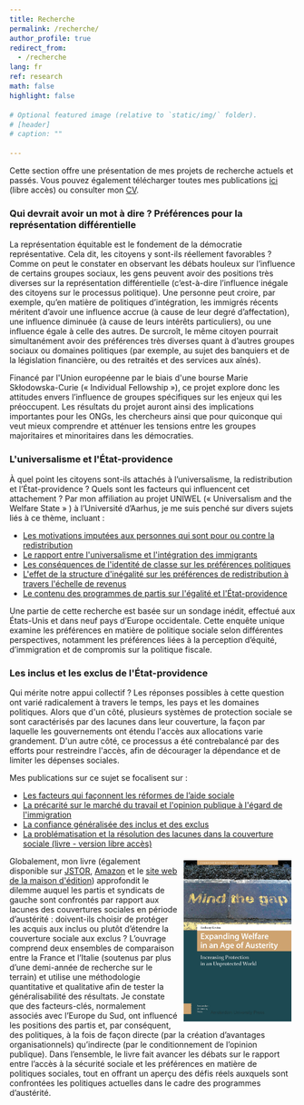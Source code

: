 ```yaml
---
title: Recherche
permalink: /recherche/
author_profile: true
redirect_from:
  - /recherche
lang: fr
ref: research
math: false
highlight: false

# Optional featured image (relative to `static/img/` folder).
# [header]
# caption: ""

---
```


Cette section offre une présentation de mes projets de recherche actuels et passés. Vous pouvez également télécharger toutes mes publications [ici](https://anthonykevins.github.io/fr/publications/) (libre accès) ou consulter mon [CV](https://anthonykevins.github.io/files/CV_fr.pdf).

### Qui devrait avoir un mot à dire ? Préférences pour la représentation différentielle

La représentation équitable est le fondement de la démocratie représentative. Cela dit, les citoyens y sont-ils réellement favorables ? Comme on peut le constater en observant les débats houleux sur l’influence de certains groupes sociaux, les gens peuvent avoir des positions très diverses sur la représentation différentielle (c’est-à-dire l’influence inégale des citoyens sur le processus politique). Une personne peut croire, par exemple, qu’en matière de politiques d’intégration, les immigrés récents méritent d’avoir une influence accrue (à cause de leur degré d’affectation), une influence diminuée (à cause de leurs intérêts particuliers), ou une influence égale à celle des autres. De surcroît, le même citoyen pourrait simultanément avoir des préférences très diverses quant à d’autres groupes sociaux ou domaines politiques (par exemple, au sujet des banquiers et de la législation financière, ou des retraités et des services aux aînés). 

Financé par l'Union européenne par le biais d'une bourse Marie Skłodowska-Curie (« Individual Fellowship »), ce projet explore donc les attitudes envers l’influence de groupes spécifiques sur les enjeux qui les préoccupent. Les résultats du projet auront ainsi des implications importantes pour les ONGs, les chercheurs ainsi que pour quiconque qui veut mieux comprendre et atténuer les tensions entre les groupes majoritaires et minoritaires dans les démocraties.

### L'universalisme et l'État-providence

À quel point les citoyens sont-ils attachés à l’universalisme, la redistribution et l’État-providence ? Quels sont les facteurs qui influencent cet attachement ? Par mon affiliation au projet UNIWEL (« Universalism and the Welfare State » ) à l’Université d’Aarhus, je me suis penché sur divers sujets liés à ce thème, incluant :

-   [Les motivations imputées aux personnes qui sont pour ou contre la redistribution](https://www.cambridge.org/core/services/aop-cambridge-core/content/view/D2DC2B5761B7474254AB8BEC75CF9B0D/S0047279419000175a.pdf/motive_attribution_and_the_moral_politics_of_the_welfare_state.pdf)
-   [Le rapport entre l'universalisme et l'intégration des immigrants](https://anthonykevins.github.io/files/Universalism_Integration.pdf)
-   [Les conséquences de l'identité de classe sur les préférences politiques](https://anthonykevins.github.io/files/Illusion_Class.pdf)
-   [L'effet de la structure d'inégalité sur les préférences de redistribution à travers l'échelle de revenus](https://anthonykevins.github.io/files/Yardsticks_Inequality.pdf)
-   [Le contenu des programmes de partis sur l'égalité et l'État-providence](https://anthonykevins.github.io/files/Peeping_Corpus.pdf)

Une partie de cette recherche est basée sur un sondage inédit, effectué aux États-Unis et dans neuf pays d’Europe occidentale. Cette enquête unique examine les préférences en matière de politique sociale selon différentes perspectives, notamment les préférences liées à la perception d’équité, d’immigration et de compromis sur la politique fiscale.

### Les inclus et les exclus de l'État-providence

Qui mérite notre appui collectif ? Les réponses possibles à cette question ont varié radicalement à travers le temps, les pays et les domaines politiques. Alors que d'un côté, plusieurs systèmes de protection sociale se sont caractérisés par des lacunes dans leur couverture, la façon par laquelle les gouvernements ont étendu l'accès aux allocations varie grandement. D'un autre côté, ce processus a été contrebalancé par des efforts pour restreindre l'accès, afin de décourager la dépendance et de limiter les dépenses sociales.

Mes publications sur ce sujet se focalisent sur :

-   [Les facteurs qui façonnent les réformes de l’aide sociale](https://anthonykevins.github.io/files/Political_Actors.pdf)
-   [La précarité sur le marché du travail et l'opinion publique à l'égard de l'immigration](https://anthonykevins.github.io/files/Immigrant_Sentiment.pdf)
-   [La confiance généralisée des inclus et des exclus](https://anthonykevins.github.io/files/Dualised_Trust.pdf) 
-   [La problématisation et la résolution des lacunes dans la couverture sociale (livre - version libre accès)](https://anthonykevins.github.io/files/Expanding_Welfare.pdf)
  
<a href="https://www.jstor.org/stable/j.ctt20krz5m"> <img style="float: right; margin-right: 7px; margin-left: 7px; margin-top: 7px; margin-bottom: 0px;" src="cover.jpg" alt="" width="190"></a>
Globalement, mon livre (également disponible sur [JSTOR](https://www.jstor.org/stable/j.ctt20krz5m), [Amazon](https://smile.amazon.com/Expanding-Welfare-Age-Austerity-Unprotected/dp/9462980217) et le [site web de la maison d'édition](https://www.aup.nl/en/book/9789462980211/expanding-welfare-in-an-age-of-austerity)) approfondit le dilemme auquel les partis et syndicats de gauche sont confrontés par rapport aux lacunes des couvertures sociales en période d’austérité : doivent-ils choisir de protéger les acquis aux inclus ou plutôt d’étendre la couverture sociale aux exclus ? L’ouvrage comprend deux ensembles de comparaison entre la France et l’Italie (soutenus par plus d’une demi-année de recherche sur le terrain) et utilise une méthodologie quantitative et qualitative afin de tester la généralisabilité des résultats. Je constate que des facteurs-clés, normalement associés avec l’Europe du Sud, ont influencé les positions des partis et, par conséquent, des politiques, à la fois de façon directe (par la création d’avantages organisationnels) qu’indirecte (par le conditionnement de l’opinion publique). Dans l’ensemble, le livre fait avancer les débats sur le rapport entre l’accès à la sécurité sociale et les préférences en matière de politiques sociales, tout en offrant un aperçu des défis réels auxquels sont confrontées les politiques actuelles dans le cadre des programmes d’austérité.
